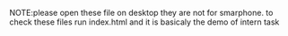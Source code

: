 NOTE:please open these file on desktop they are not for smarphone. to check these files run index.html and it is basicaly the demo of intern task
